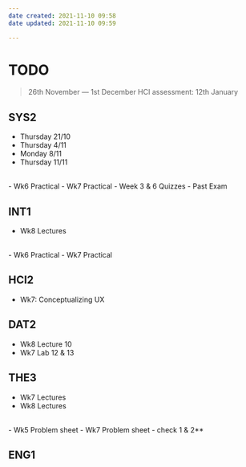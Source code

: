 ```yaml
---
date created: 2021-11-10 09:58
date updated: 2021-11-10 09:59

---
```


# TODO

> 26th November — 1st December
> HCI assessment: 12th January

## SYS2

- Thursday 21/10
- Thursday 4/11
- Monday 8/11
- Thursday 11/11
<br>
- Wk6 Practical
- Wk7 Practical
- Week 3 & 6 Quizzes
- Past Exam

## INT1

- Wk8 Lectures
<br>
- Wk6 Practical
- Wk7 Practical

## HCI2

- Wk7: Conceptualizing UX

## DAT2

- Wk8 Lecture 10
- Wk7 Lab 12 & 13

## THE3

- Wk7 Lectures
- Wk8 Lectures
<br>
- Wk5 Problem sheet
- Wk7 Problem sheet - check 1 & 2**

## ENG1
